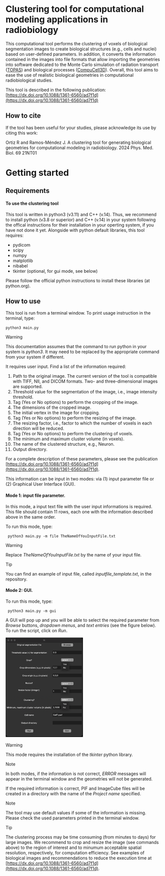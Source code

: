 # Clustering tool for computational modeling applications in radiobiology

This computational tool performs the clustering of voxels of biological segmentation images to create biological structures (e.g., cells and nuclei) based on user-defined parameters. In addition, it converts the information contained in the images into file formats that allow importing the geometries into software dedicated to the Monte Carlo simulation of radiation transport ([TOPAS](https://opentopas.github.io)) and biological processes ([CompuCell3D](https://compucell3d.org)). Overall, this tool aims to ease the use of realistic biological geometries in computational radiobiological studies.  

This tool is described in the following publication: [https://dx.doi.org/10.1088/1361-6560/ad7f1d](https://dx.doi.org/10.1088/1361-6560/ad7f1d)

## How to cite
If the tool has been useful for your studies, please acknowledge its use by citing this work:

Ortiz R and Ramos-Méndez J. A clustering tool for generating biological geometries for computational modeling in radiobiology. 2024 Phys. Med. Biol. 69 21NT01

# Getting started

## Requirements

#### To use the clustering tool

This tool is written in python3 (v3.11) and C++ (v.14). Thus, we recommend to install python (v3.8 or superior) and C++ (v.14) in your system following the offical instructions for their installation in your operting system, if you have not done it yet.
Alongside with python default libraries, this tool requires:

- pydicom
- scipy
- numpy
- matplotlib
- nibabel
- tkinter (optional, for gui mode, see below)

Please follow the official python instructions to install these libraries (at python.org).

## How to use

This tool is run from a terminal window.
To print usage instruction in the terminal, type:
```
python3 main.py 
```
> [!WARNING]
> This documentation assumes that the command to run python in your system is _python3_. It may need to be replaced by the appropriate command from your system if different.

It requires user input. Find a list of the information required:
1.	Path to the original image. The current version of the tool is compatible with TIFF, NII, and DICOM formats. Two- and three-dimensional images are supported.
2.	Threshold value for the segmentation of the image, i.e., image intensity threshold.
3.	Tag (Yes or No options) to perform the cropping of the image.
4.	The dimensions of the cropped image.
5.	The initial vertex in the image for cropping.
6.	Tag (Yes or No options) to perform the resizing of the image.
7.	The resizing factor, i.e., factor to which the number of voxels in each direction will be reduced.
8.	Tag (Yes or No options) to perform the clustering of voxels.
9.	The minimum and maximum cluster volume (in voxels).
10.	The name of the clustered structure, e.g., Neuron.
11.	Output directory.

For a complete description of these parameters, please see the publication [https://dx.doi.org/10.1088/1361-6560/ad7f1d](https://dx.doi.org/10.1088/1361-6560/ad7f1d).

This information can be input in two modes: via (1) input parameter file or (2) Graphical User Interface (GUI).

#### Mode 1: input file parameter.
In this mode, a input text file with the user input informations is required. This file should contain 11 rows, each one with the information described above in the same order.

To run this mode, type:
```
 python3 main.py -m file TheNameOfYouInputFile.txt
```

> [!WARNING]
> Replace _TheNameOfYouInputFile.txt_ by the name of your input file.

> [!TIP]
> You can find an example of input file, called *inputfile_template.txt*, in the repository.

#### Mode 2: GUI.

To run this mode, type:
```
 python3 main.py -m gui
```

A GUI will pop up and you will be able to select the required parameter from _Browse_ buttons, _dropdown menus_, and _text entries_ (see the figure below). To run the script, click on _Run_.

<img src="Images/GUI.png" alt="drawing" width="50%"/>

> [!WARNING]
> This mode requires the installation of the _tkinter_ python library.

> [!NOTE]
> In both modes, if the information is not correct, _ERROR_ messages will appear in the terminal window and the geometries will not be generated.

If the required information is correct, PIF and ImageCube files will be created in a directory with the name of the _Project name_ specified. 

> [!NOTE]
> The tool may use default values if some of the information is missing. Please check the used parameters printed in the terminal window.


> [!TIP]
> The clustering process may be time consuming (from minutes to days) for large images. We recommend to crop and resize the image (see commands above) to the region of interest and to minumum acceptable spatial resolution, respectively, for computation efficiency. See examples of biological images and recommendations to reduce the execution time at [https://dx.doi.org/10.1088/1361-6560/ad7f1d](https://dx.doi.org/10.1088/1361-6560/ad7f1d).
